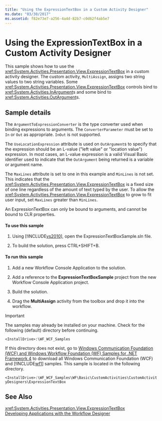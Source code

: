 ```yaml
---
title: "Using the ExpressionTextBox in a Custom Activity Designer"
ms.date: "03/30/2017"
ms.assetid: f82e73e7-a256-4a4d-82b7-c0d62f4ab5e7
---
```

# Using the ExpressionTextBox in a Custom Activity Designer
This sample shows how to use the <xref:System.Activities.Presentation.View.ExpressionTextBox> in a custom activity designer. The custom activity, `MultiAssign`, assigns two string values to two string variables. Some <xref:System.Activities.Presentation.View.ExpressionTextBox> controls bind to <xref:System.Activities.InArgument>s and some bind to <xref:System.Activities.OutArgument>s.  
  
## Sample details  
 The `ArgumentToExpressionConverter` is the type converter used when binding expressions to arguments. The `ConverterParameter` must be set to `In` or `Out` as appropriate. `InOut` is not supported.  
  
 The `UseLocationExpression` attribute is used on `OutArgument`s to specify that the expression should be an L-value ("left value" or "location value") expression. In most cases, an L-value expression is a valid Visual Basic identifier used to indicate that the `OutArgument` being returned is a variable or argument name.  
  
 The `MaxLines` attribute is set to one in this example and `MinLines` is not set. This indicates that the <xref:System.Activities.Presentation.View.ExpressionTextBox> is a fixed size of one line regardless of the amount of text typed by the user. To allow the <xref:System.Activities.Presentation.View.ExpressionTextBox> to grow to fit user input, set `MaxLines` greater than `MinLines`.  
  
 An ExpressionTextBox can only be bound to arguments, and cannot be bound to CLR properties.  
  
#### To use this sample  
  
1.  Using [!INCLUDE[vs2010](../../../../includes/vs2010-md.md)], open the ExpressionTextBoxSample.sln file.  
  
2.  To build the solution, press CTRL+SHIFT+B.  
  
#### To run this sample  
  
1.  Add a new Workflow Console Application to the solution.  
  
2.  Add a reference to the **ExpressionTextBoxSample** project from the new Workflow Console Application project.  
  
3.  Build the solution.  
  
4.  Drag the **MultiAssign** activity from the toolbox and drop it into the workflow.  
  
> [!IMPORTANT]
>  The samples may already be installed on your machine. Check for the following (default) directory before continuing.  
>   
>  `<InstallDrive>:\WF_WCF_Samples`  
>   
>  If this directory does not exist, go to [Windows Communication Foundation (WCF) and Windows Workflow Foundation (WF) Samples for .NET Framework 4](http://go.microsoft.com/fwlink/?LinkId=150780) to download all Windows Communication Foundation (WCF) and [!INCLUDE[wf1](../../../../includes/wf1-md.md)] samples. This sample is located in the following directory.  
>   
>  `<InstallDrive>:\WF_WCF_Samples\WF\Basic\CustomActivities\CustomActivityDesigners\ExpressionTextBox`  
  
## See Also  
 <xref:System.Activities.Presentation.View.ExpressionTextBox>  
 [Developing Applications with the Workflow Designer](/visualstudio/workflow-designer/developing-applications-with-the-workflow-designer)
